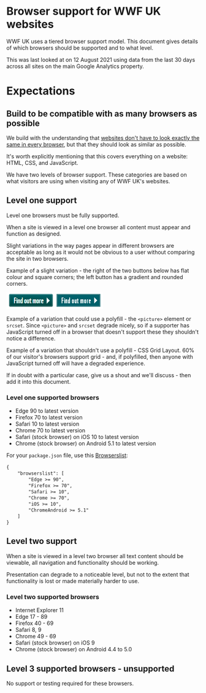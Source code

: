 # Browser support for WWF UK websites

WWF UK uses a tiered browser support model. This document gives details of which browsers should be supported and to what level.

This was last looked at on 12 August 2021 using data from the last 30 days across all sites on the main Google Analytics property.

# Expectations

## Build to be compatible with as many browsers as possible
We build with the understanding that [websites don't have to look exactly the same in every browser](http://dowebsitesneedtolookexactlythesameineverybrowser.com), but that they should look as similar as possible.

It's worth explicitly mentioning that this covers everything on a website: HTML, CSS, and JavaScript.

We have two levels of browser support. These categories are based on what visitors are using when visiting any of WWF UK's websites.

## Level one support

Level one browsers must be fully supported.

When a site is viewed in a level one browser all content must appear and function as designed.

Slight variations in the way pages appear in different browsers are acceptable as long as it would not be obvious to a user without comparing the site in two browsers.

Example of a slight variation - the right of the two buttons below has flat colour and square corners; the left button has a gradient and rounded corners.

![](https://github.com/wwf-international/browser-support-wwf-uk/blob/master/resources/level-1-button-example.png)


Example of a variation that could use a polyfill - the `<picture>` element or `srcset`. Since `<picture>` and `srcset` degrade nicely, so if a supporter has JavaScript turned off in a browser that doesn't support these they shouldn't notice a difference.

Example of a variation that shouldn't use a polyfill - CSS Grid Layout. 60% of our visitor's browsers support grid - and, if polyfilled, then anyone with JavaScript turned off will have a degraded experience.

If in doubt with a particular case, give us a shout and we'll discuss - then add it into this document.

### Level one supported browsers

* Edge 90 to latest version
* Firefox 70 to latest version
* Safari 10 to latest version
* Chrome 70 to latest version
* Safari (stock browser) on iOS 10 to latest version
* Chrome (stock browser) on Android 5.1 to latest version

For your `package.json` file, use this [Browserslist](https://github.com/ai/browserslist):

````
{
    "browserslist": [
        "Edge >= 90",
        "Firefox >= 70",
        "Safari >= 10",
        "Chrome >= 70",
        "iOS >= 10",
        "ChromeAndroid >= 5.1"
    ]
}

````

## Level two support

When a site is viewed in a level two browser all text content should be viewable, all navigation and functionality should be working.

Presentation can degrade to a noticeable level, but not to the extent that functionality is lost or made materially harder to use.

### Level two supported browsers

* Internet Explorer 11
* Edge 17 - 89
* Firefox 40 - 69
* Safari 8, 9
* Chrome 49 - 69
* Safari (stock browser) on iOS 9
* Chrome (stock browser) on Android 4.4 to 5.0

## Level 3 supported browsers - unsupported

No support or testing required for these browsers.
